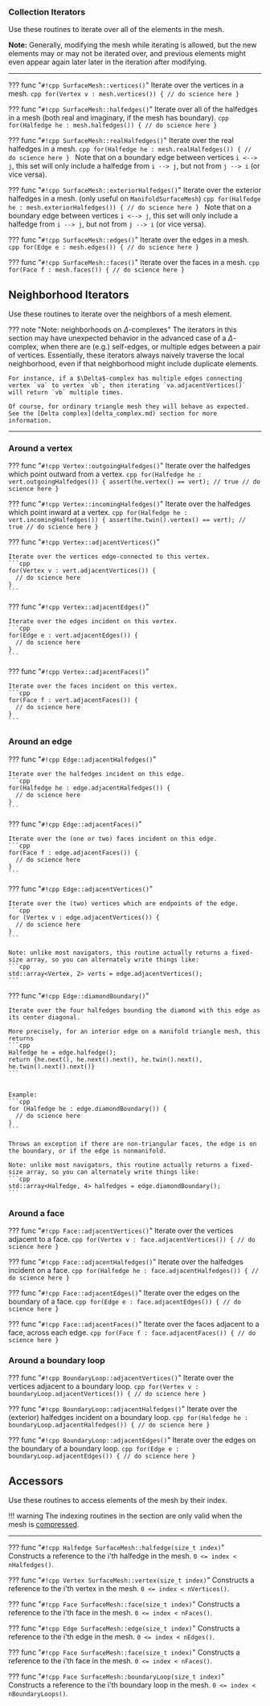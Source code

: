 ### Collection Iterators 

Use these routines to iterate over all of the elements in the mesh.

**Note:** Generally, modifying the mesh while iterating is allowed, but the new elements may or may not be iterated over, and previous elements might even appear again later later in the iteration after modifying.

---

??? func "`#!cpp SurfaceMesh::vertices()`"
    Iterate over the vertices in a mesh.
    ```cpp
    for(Vertex v : mesh.vertices()) {
      // do science here
    }
    ```

??? func "`#!cpp SurfaceMesh::halfedges()`"
    Iterate over all of the halfedges in a mesh (both real and imaginary, if the mesh has boundary).
    ```cpp
    for(Halfedge he : mesh.halfedges()) {
      // do science here
    }
    ```

??? func "`#!cpp SurfaceMesh::realHalfedges()`"
    Iterate over the real halfedges in a mesh.
    ```cpp
    for(Halfedge he : mesh.realHalfedges()) {
      // do science here
    }
    ```
    Note that on a boundary edge between vertices `i <--> j`, this set will only include a halfedge from `i --> j`, but not from `j --> i` (or vice versa).

??? func "`#!cpp SurfaceMesh::exteriorHalfedges()`"
    Iterate over the exterior halfedges in a mesh. (only useful on `ManifoldSurfaceMesh`)
    ```cpp
    for(Halfedge he : mesh.exteriorHalfedges()) {
      // do science here
    }
    ```
    Note that on a boundary edge between vertices `i <--> j`, this set will only include a halfedge from `i --> j`, but not from `j --> i` (or vice versa).

??? func "`#!cpp SurfaceMesh::edges()`"
    Iterate over the edges in a mesh.
    ```cpp
    for(Edge e : mesh.edges()) {
      // do science here
    }
    ```

??? func "`#!cpp SurfaceMesh::faces()`"
    Iterate over the faces in a mesh.
    ```cpp
    for(Face f : mesh.faces()) {
      // do science here
    }
    ```


## Neighborhood Iterators 

Use these routines to iterate over the neighbors of a mesh element.


??? note "Note: neighborhoods on $\Delta$-complexes"
    The iterators in this section may have unexpected behavior in the advanced case of a $\Delta$-complex, when there are (e.g.) self-edges, or multiple edges between a pair of vertices. Essentially, these iterators always naively traverse the local neighborhood, even if that neighborhood might include duplicate elements. 
    
    For instance, if a $\Delta$-complex has multiple edges connecting vertex `va` to vertex `vb`, then iterating `va.adjacentVertices()` will return `vb` multiple times.
    
    Of course, for ordinary triangle mesh they will behave as expected. See the [Delta complex](delta_complex.md) section for more information.

---

### Around a vertex

??? func "`#!cpp Vertex::outgoingHalfedges()`"
    Iterate over the halfedges which point outward from a vertex.
    ```cpp
    for(Halfedge he : vert.outgoingHalfedges()) {
      assert(he.vertex() == vert); // true
      // do science here
    }
    ```

??? func "`#!cpp Vertex::incomingHalfedges()`"
    Iterate over the halfedges which point inward at a vertex.
    ```cpp
    for(Halfedge he : vert.incomingHalfedges()) {
      assert(he.twin().vertex() == vert); // true
      // do science here
    }
    ```

??? func "`#!cpp Vertex::adjacentVertices()`"

    Iterate over the vertices edge-connected to this vertex.
    ```cpp
    for(Vertex v : vert.adjacentVertices()) {
      // do science here
    }
    ```

??? func "`#!cpp Vertex::adjacentEdges()`"

    Iterate over the edges incident on this vertex.
    ```cpp
    for(Edge e : vert.adjacentEdges()) {
      // do science here
    }
    ```

??? func "`#!cpp Vertex::adjacentFaces()`"

    Iterate over the faces incident on this vertex.
    ```cpp
    for(Face f : vert.adjacentFaces()) {
      // do science here
    }
    ```

### Around an edge

??? func "`#!cpp Edge::adjacentHalfedges()`"

    Iterate over the halfedges incident on this edge.
    ```cpp
    for(Halfedge he : edge.adjacentHalfedges()) {
      // do science here
    }
    ```

??? func "`#!cpp Edge::adjacentFaces()`"

    Iterate over the (one or two) faces incident on this edge.
    ```cpp
    for(Face f : edge.adjacentFaces()) {
      // do science here
    }
    ```


??? func "`#!cpp Edge::adjacentVertices()`"

    Iterate over the (two) vertices which are endpoints of the edge.
    ```cpp
    for (Vertex v : edge.adjacentVertices()) {
      // do science here
    }
    ```

    Note: unlike most navigators, this routine actually returns a fixed-size array, so you can alternately write things like:
    ```cpp 
    std::array<Vertex, 2> verts = edge.adjacentVertices();
    ```


??? func "`#!cpp Edge::diamondBoundary()`"

    Iterate over the four halfedges bounding the diamond with this edge as its center diagonal.

    More precisely, for an interior edge on a manifold triangle mesh, this returns
    ```cpp
    Halfedge he = edge.halfedge();
    return {he.next(), he.next().next(), he.twin().next(), he.twin().next().next()}
    ```


    Example:
    ```cpp
    for (Halfedge he : edge.diamondBoundary()) {
      // do science here
    }
    ```

    Throws an exception if there are non-triangular faces, the edge is on the boundary, or if the edge is nonmanifold.

    Note: unlike most navigators, this routine actually returns a fixed-size array, so you can alternately write things like:
    ```cpp 
    std::array<Halfedge, 4> halfedges = edge.diamondBoundary();
    ```


### Around a face

??? func "`#!cpp Face::adjacentVertices()`"
    Iterate over the vertices adjacent to a face.
    ```cpp
    for(Vertex v : face.adjacentVertices()) {
      // do science here
    }
    ```

??? func "`#!cpp Face::adjacentHalfedges()`"
    Iterate over the halfedges incident on a face.
    ```cpp
    for(Halfedge he : face.adjacentHalfedges()) {
      // do science here
    }
    ```

??? func "`#!cpp Face::adjacentEdges()`"
    Iterate over the edges on the boundary of a face.
    ```cpp
    for(Edge e : face.adjacentEdges()) {
      // do science here
    }
    ```

??? func "`#!cpp Face::adjacentFaces()`"
    Iterate over the faces adjacent to a face, across each edge.
    ```cpp
    for(Face f : face.adjacentFaces()) {
      // do science here
    }
    ```


### Around a boundary loop

??? func "`#!cpp BoundaryLoop::adjacentVertices()`"
    Iterate over the vertices adjacent to a boundary loop.
    ```cpp
    for(Vertex v : boundaryLoop.adjacentVertices()) {
      // do science here
    }
    ```

??? func "`#!cpp BoundaryLoop::adjacentHalfedges()`"
    Iterate over the (exterior) halfedges incident on a boundary loop.
    ```cpp
    for(Halfedge he : boundaryLoop.adjacentHalfedges()) {
      // do science here
    }
    ```

??? func "`#!cpp BoundaryLoop::adjacentEdges()`"
    Iterate over the edges on the boundary of a boundary loop.
    ```cpp
    for(Edge e : boundaryLoop.adjacentEdges()) {
      // do science here
    }
    ```


## Accessors 

Use these routines to access elements of the mesh by their index.

!!! warning
    The indexing routines in the section are only valid when the mesh is [compressed](mutation.md#compressed-mode).

---

??? func "`#!cpp Halfedge SurfaceMesh::halfedge(size_t index)`"
    Constructs a reference to the i'th halfedge in the mesh. `0 <= index < nHalfedges()`.
    
??? func "`#!cpp Vertex SurfaceMesh::vertex(size_t index)`"
    Constructs a reference to the i'th vertex in the mesh. `0 <= index < nVertices()`.
    
??? func "`#!cpp Face SurfaceMesh::face(size_t index)`"
    Constructs a reference to the i'th face in the mesh. `0 <= index < nFaces()`.
    
??? func "`#!cpp Edge SurfaceMesh::edge(size_t index)`"
    Constructs a reference to the i'th edge in the mesh. `0 <= index < nEdges()`.
    
??? func "`#!cpp Face SurfaceMesh::face(size_t index)`"
    Constructs a reference to the i'th face in the mesh. `0 <= index < nFaces()`.

??? func "`#!cpp Face SurfaceMesh::boundaryLoop(size_t index)`"
    Constructs a reference to the i'th boundary loop in the mesh. `0 <= index < nBoundaryLoops()`.
